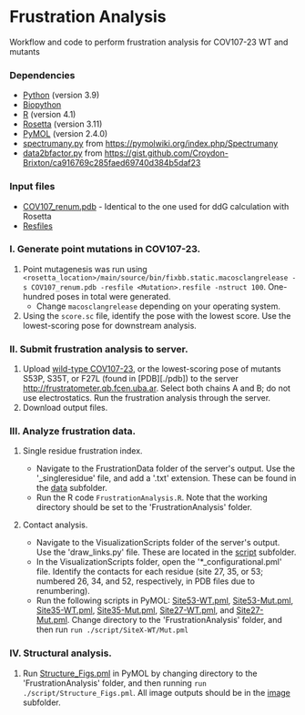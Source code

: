 # Frustration Analysis 

Workflow and code to perform frustration analysis for COV107-23 WT and mutants

### Dependencies

* [Python](https://www.python.org/) (version 3.9)
* [Biopython](https://github.com/biopython/biopython)
* [R](https://www.r-project.org/) (version 4.1)
* [Rosetta](https://rosettacommons.org) (version 3.11)
* [PyMOL](https://www.pymol.org) (version 2.4.0)
* [spectrumany.py](./script/spectrumany.py) from https://pymolwiki.org/index.php/Spectrumany
* [data2bfactor.py](./script/data2bfactor.py) from https://gist.github.com/Croydon-Brixton/ca916769c285faed69740d384b5daf23 

### Input files

- [COV107_renum.pdb](./pdb/COV107_renum.pdb) - Identical to the one used for ddG calculation with Rosetta
- [Resfiles](./resfile/)

### I. Generate point mutations in COV107-23.
1. Point mutagenesis was run using `<rosetta_location>/main/source/bin/fixbb.static.macosclangrelease -s COV107_renum.pdb -resfile <Mutation>.resfile -nstruct 100`. One-hundred poses in total were generated.
    * Change `macosclangrelease` depending on your operating system.
2. Using the `score.sc` file, identify the pose with the lowest score. Use the lowest-scoring pose for downstream analysis.

### II. Submit frustration analysis to server.
1. Upload [wild-type COV107-23](./pdb/COV107_renum.pdb), or the lowest-scoring pose of mutants S53P, S35T, or F27L (found in [PDB][./pdb]) to the server http://frustratometer.qb.fcen.uba.ar. Select both chains A and B; do not use electrostatics. Run the frustration analysis through the server.
2. Download output files.

### III. Analyze frustration data.
1. Single residue frustration index.
    - Navigate to the FrustrationData folder of the server's output. Use the '_singleresidue' file, and add a '.txt' extension. These can be found in the [data](./data/) subfolder.
    - Run the R code `FrustrationAnalysis.R`. Note that the working directory should be set to the 'FrustrationAnalysis' folder.

2. Contact analysis.
    - Navigate to the VisualizationScripts folder of the server's output. Use the 'draw_links.py' file. These are located in the [script](./script) subfolder.
    - In the VisualizationScripts folder, open the '*_configurational.pml' file. Identify the contacts for each residue (site 27, 35, or 53; numbered 26, 34, and 52, respectively, in PDB files due to renumbering).
    - Run the following scripts in PyMOL: [Site53-WT.pml](./script/Site53-WT.pml), [Site53-Mut.pml](./script/Site53-Mut.pml), [Site35-WT.pml](./script/Site35-WT.pml), [Site35-Mut.pml](./script/Site35-Mut.pml), [Site27-WT.pml](./script/Site27-WT.pml), and [Site27-Mut.pml](./script/Site27-Mut.pml). Change directory to the 'FrustrationAnalysis' folder, and then run `run ./script/SiteX-WT/Mut.pml`
    
### IV. Structural analysis.
1. Run [Structure_Figs.pml](./script/Structure_Figs.pml) in PyMOL by changing directory to the 'FrustrationAnalysis' folder, and then running `run ./script/Structure_Figs.pml`. All image outputs should be in the [image](./image/) subfolder.
